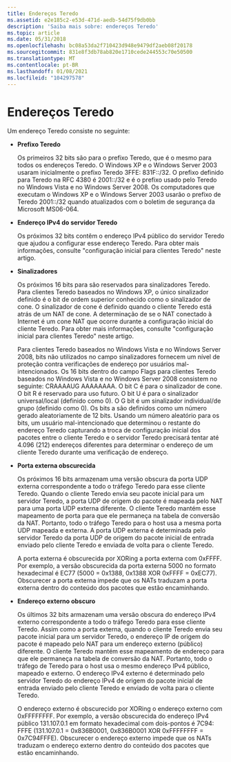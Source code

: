 ```yaml
---
title: Endereços Teredo
ms.assetid: e2e185c2-e53d-471d-aedb-54d75f9db0bb
description: 'Saiba mais sobre: endereços Teredo'
ms.topic: article
ms.date: 05/31/2018
ms.openlocfilehash: bc08a53da2f710423d948e9479df2aeb08f20178
ms.sourcegitcommit: 831e8f3db78ab820e1710cede244553c70e50500
ms.translationtype: MT
ms.contentlocale: pt-BR
ms.lasthandoff: 01/08/2021
ms.locfileid: "104297578"
---
```

# <a name="teredo-addresses"></a>Endereços Teredo

Um endereço Teredo consiste no seguinte:

-   **Prefixo Teredo**

    Os primeiros 32 bits são para o prefixo Teredo, que é o mesmo para todos os endereços Teredo. O Windows XP e o Windows Server 2003 usaram inicialmente o prefixo Teredo 3FFE: 831F::/32. O prefixo definido para Teredo na RFC 4380 é 2001::/32 e é o prefixo usado pelo Teredo no Windows Vista e no Windows Server 2008. Os computadores que executam o Windows XP e o Windows Server 2003 usarão o prefixo de Teredo 2001::/32 quando atualizados com o boletim de segurança da Microsoft MS06-064.

-   **Endereço IPv4 do servidor Teredo**

    Os próximos 32 bits contêm o endereço IPv4 público do servidor Teredo que ajudou a configurar esse endereço Teredo. Para obter mais informações, consulte "configuração inicial para clientes Teredo" neste artigo.

-   **Sinalizadores**

    Os próximos 16 bits para são reservados para sinalizadores Teredo. Para clientes Teredo baseados no Windows XP, o único sinalizador definido é o bit de ordem superior conhecido como o sinalizador de cone. O sinalizador de cone é definido quando o cliente Teredo está atrás de um NAT de cone. A determinação de se o NAT conectado à Internet é um cone NAT que ocorre durante a configuração inicial do cliente Teredo. Para obter mais informações, consulte "configuração inicial para clientes Teredo" neste artigo.

    Para clientes Teredo baseados no Windows Vista e no Windows Server 2008, bits não utilizados no campo sinalizadores fornecem um nível de proteção contra verificações de endereço por usuários mal-intencionados. Os 16 bits dentro do campo Flags para clientes Teredo baseados no Windows Vista e no Windows Server 2008 consistem no seguinte: CRAAAAUG AAAAAAAA. O bit C é para o sinalizador de cone. O bit R é reservado para uso futuro. O bit U é para o sinalizador universal/local (definido como 0). O G bit é um sinalizador individual/de grupo (definido como 0). Os bits a são definidos como um número gerado aleatoriamente de 12 bits. Usando um número aleatório para os bits, um usuário mal-intencionado que determinou o restante do endereço Teredo capturando a troca de configuração inicial dos pacotes entre o cliente Teredo e o servidor Teredo precisará tentar até 4.096 (212) endereços diferentes para determinar o endereço de um cliente Teredo durante uma verificação de endereço.

-   **Porta externa obscurecida**

    Os próximos 16 bits armazenam uma versão obscura da porta UDP externa correspondente a todo o tráfego Teredo para esse cliente Teredo. Quando o cliente Teredo envia seu pacote inicial para um servidor Teredo, a porta UDP de origem do pacote é mapeada pelo NAT para uma porta UDP externa diferente. O cliente Teredo mantém esse mapeamento de porta para que ele permaneça na tabela de conversão da NAT. Portanto, todo o tráfego Teredo para o host usa a mesma porta UDP mapeada e externa. A porta UDP externa é determinada pelo servidor Teredo da porta UDP de origem do pacote inicial de entrada enviado pelo cliente Teredo e enviada de volta para o cliente Teredo.

    A porta externa é obscurecida por XORing a porta externa com 0xFFFF. Por exemplo, a versão obscurecida da porta externa 5000 no formato hexadecimal é EC77 (5000 = 0x1388, 0x1388 XOR 0xFFFF = 0xEC77). Obscurecer a porta externa impede que os NATs traduzam a porta externa dentro do conteúdo dos pacotes que estão encaminhando.

-   **Endereço externo obscuro**

    Os últimos 32 bits armazenam uma versão obscura do endereço IPv4 externo correspondente a todo o tráfego Teredo para esse cliente Teredo. Assim como a porta externa, quando o cliente Teredo envia seu pacote inicial para um servidor Teredo, o endereço IP de origem do pacote é mapeado pelo NAT para um endereço externo (público) diferente. O cliente Teredo mantém esse mapeamento de endereço para que ele permaneça na tabela de conversão da NAT. Portanto, todo o tráfego de Teredo para o host usa o mesmo endereço IPv4 público, mapeado e externo. O endereço IPv4 externo é determinado pelo servidor Teredo do endereço IPv4 de origem do pacote inicial de entrada enviado pelo cliente Teredo e enviado de volta para o cliente Teredo.

    O endereço externo é obscurecido por XORing o endereço externo com 0xFFFFFFFF. Por exemplo, a versão obscurecida do endereço IPv4 público 131.107.0.1 em formato hexadecimal com dois-pontos é 7C94: FFFE (131.107.0.1 = 0x836B0001, 0x836B0001 XOR 0xFFFFFFFF = 0x7C94FFFE). Obscurecer o endereço externo impede que os NATs traduzam o endereço externo dentro do conteúdo dos pacotes que estão encaminhando.

 

 




